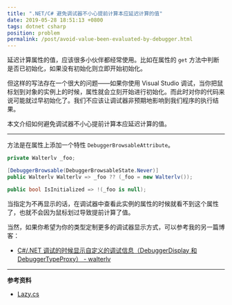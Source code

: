 ```yaml
---
title: ".NET/C# 避免调试器不小心提前计算本应延迟计算的值"
date: 2019-05-28 18:51:13 +0800
tags: dotnet csharp
position: problem
permalink: /post/avoid-value-been-evaluated-by-debugger.html
---
```


延迟计算属性的值，应该很多小伙伴都经常使用。比如在属性的 `get` 方法中判断是否已初始化，如果没有初始化则立即开始初始化。

但这样的写法存在一个很大的问题——如果你使用 Visual Studio 调试，当你把鼠标划到对象的实例上的时候，属性就会立刻开始进行初始化。而此时对你的代码来说可能就过早初始化了。我们不应该让调试器非预期地影响到我们程序的执行结果。

本文介绍如何避免调试器不小心提前计算本应延迟计算的值。

---

方法是在属性上添加一个特性 `DebuggerBrowsableAttribute`。

```csharp
private Walterlv _foo;

[DebuggerBrowsable(DebuggerBrowsableState.Never)]
public Walterlv Walterlv => _foo ?? (_foo = new Walterlv());

public bool IsInitialized => !(_foo is null);
```

当指定为不再显示的话，在调试器中查看此实例的属性的时候就看不到这个属性了，也就不会因为鼠标划过导致提前计算了值。

当然，如果你希望为你的类型定制更多的调试器显示方式，可以参考我的另一篇博客：

- [C#/.NET 调试的时候显示自定义的调试信息（DebuggerDisplay 和 DebuggerTypeProxy） - walterlv](/post/display-instance-info-in-custom-debugger-view)

---

**参考资料**

- [Lazy.cs](https://referencesource.microsoft.com/#mscorlib/system/Lazy.cs,5379c104fa6e2022)

